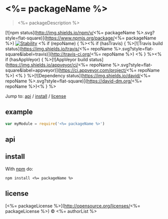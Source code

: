 # <%= packageName %>

> <%= packageDescription %>

[![npm status](http://img.shields.io/npm/v/<%= packageName %>.svg?style=flat-square)](https://www.npmjs.org/package/<%= packageName %>) [![Stability](http://img.shields.io/badge/stability-experimental-orange.svg?style=flat-square)](http://nodejs.org/api/documentation.html#documentation_stability_index) <% if (repoName) { %><% if (hasTravis) { %>[![Travis build status](https://img.shields.io/travis/<%= repoName %>.svg?style=flat-square&label=travis)](http://travis-ci.org/<%= repoName %>) <% } %><% if (hasAppVeyor) { %>[![AppVeyor build status](https://img.shields.io/appveyor/ci/<%= repoName %>.svg?style=flat-square&label=appveyor)](https://ci.appveyor.com/project/<%= repoName %>) <% } %>[![Dependency status](https://img.shields.io/david/<%= repoName %>.svg?style=flat-square)](https://david-dm.org/<%= repoName %>)<% } %>

Jump to: [api](#api) / [install](#install) / [license](#license)

## example

```js
var myModule = require('<%= packageName %>')
```

## api

## install

With [npm](https://npmjs.org) do:

```
npm install <%= packageName %>
```

## license

[<%= packageLicense %>](http://opensource.org/licenses/<%= packageLicense %>) © <%= authorList %>
